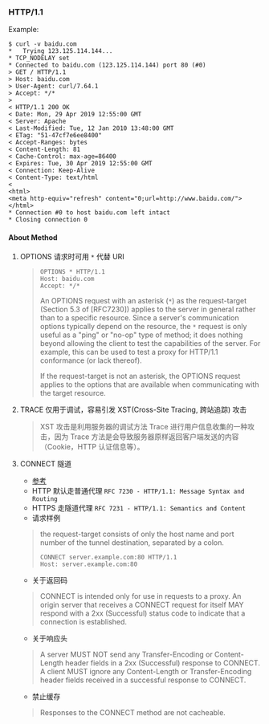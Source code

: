 ### HTTP/1.1

Example:
```
$ curl -v baidu.com
*   Trying 123.125.114.144...
* TCP_NODELAY set
* Connected to baidu.com (123.125.114.144) port 80 (#0)
> GET / HTTP/1.1
> Host: baidu.com
> User-Agent: curl/7.64.1
> Accept: */*
> 
< HTTP/1.1 200 OK
< Date: Mon, 29 Apr 2019 12:55:00 GMT
< Server: Apache
< Last-Modified: Tue, 12 Jan 2010 13:48:00 GMT
< ETag: "51-47cf7e6ee8400"
< Accept-Ranges: bytes
< Content-Length: 81
< Cache-Control: max-age=86400
< Expires: Tue, 30 Apr 2019 12:55:00 GMT
< Connection: Keep-Alive
< Content-Type: text/html
< 
<html>
<meta http-equiv="refresh" content="0;url=http://www.baidu.com/">
</html>
* Connection #0 to host baidu.com left intact
* Closing connection 0
```

#### About Method

1. OPTIONS 请求时可用 `*` 代替 URI
    > ```
    > OPTIONS * HTTP/1.1
    > Host: baidu.com
    > Accept: */*
    > ```
    > An OPTIONS request with an asterisk (`*`) as the request-target
    > (Section 5.3 of [RFC7230]) applies to the server in general rather
    > than to a specific resource.  Since a server's communication options
    > typically depend on the resource, the `*` request is only useful as a
    > "ping" or "no-op" type of method; it does nothing beyond allowing the
    > client to test the capabilities of the server.  For example, this can
    > be used to test a proxy for HTTP/1.1 conformance (or lack thereof).
    > 
    > If the request-target is not an asterisk, the OPTIONS request applies
    > to the options that are available when communicating with the target
    > resource.

2. TRACE 仅用于调试，容易引发 XST(Cross-Site Tracing, 跨站追踪) 攻击
    > XST 攻击是利用服务器的调试方法 Trace 进行用户信息收集的一种攻击，因为 Trace 方法是会导致服务器原样返回客户端发送的内容（Cookie，HTTP 认证信息等）。

3. CONNECT 隧道
    + [参考](https://imququ.com/post/web-proxy.html)
    + HTTP 默认走普通代理 `RFC 7230 - HTTP/1.1: Message Syntax and Routing`
    + HTTPS 走隧道代理 `RFC 7231 - HTTP/1.1: Semantics and Content`
    + 请求样例
    > the request-target
    > consists of only the host name and port number of the tunnel
    > destination, separated by a colon.
    > ```
    > CONNECT server.example.com:80 HTTP/1.1
    > Host: server.example.com:80
    > ```
    + 关于返回码
    > CONNECT is intended only for use in requests to a proxy.  An origin
    > server that receives a CONNECT request for itself MAY respond with a
    > 2xx (Successful) status code to indicate that a connection is
    > established.
    + 关于响应头
    > A server MUST NOT send any Transfer-Encoding or Content-Length header
    > fields in a 2xx (Successful) response to CONNECT.  A client MUST
    > ignore any Content-Length or Transfer-Encoding header fields received
    > in a successful response to CONNECT.
    + 禁止缓存
    > Responses to the CONNECT method are not cacheable.
